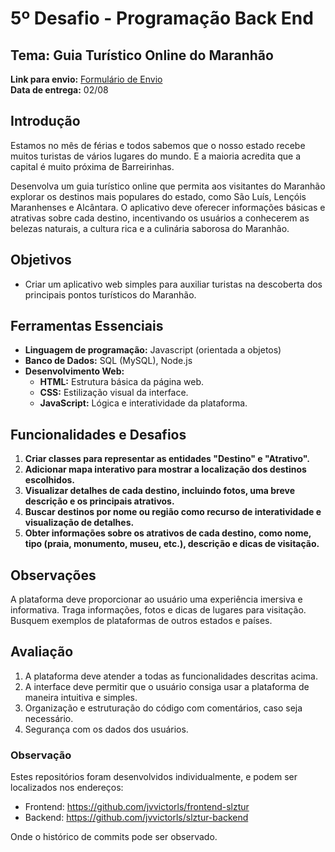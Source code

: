 # 5º Desafio - Programação Back End

## Tema: Guia Turístico Online do Maranhão

**Link para envio:** [Formulário de Envio](https://forms.gle/jVDMkkpiTFy7bxSS8)  
**Data de entrega:** 02/08

## Introdução
Estamos no mês de férias e todos sabemos que o nosso estado recebe muitos turistas de vários lugares do mundo. E a maioria acredita que a capital é muito próxima de Barreirinhas.

Desenvolva um guia turístico online que permita aos visitantes do Maranhão explorar os destinos mais populares do estado, como São Luís, Lençóis Maranhenses e Alcântara. O aplicativo deve oferecer informações básicas e atrativas sobre cada destino, incentivando os usuários a conhecerem as belezas naturais, a cultura rica e a culinária saborosa do Maranhão.

## Objetivos
- Criar um aplicativo web simples para auxiliar turistas na descoberta dos principais pontos turísticos do Maranhão.

## Ferramentas Essenciais
- **Linguagem de programação:** Javascript (orientada a objetos)
- **Banco de Dados:** SQL (MySQL), Node.js
- **Desenvolvimento Web:** 
  - **HTML:** Estrutura básica da página web.
  - **CSS:** Estilização visual da interface.
  - **JavaScript:** Lógica e interatividade da plataforma.

## Funcionalidades e Desafios
1. **Criar classes para representar as entidades "Destino" e "Atrativo".**
2. **Adicionar mapa interativo para mostrar a localização dos destinos escolhidos.**
3. **Visualizar detalhes de cada destino, incluindo fotos, uma breve descrição e os principais atrativos.**
4. **Buscar destinos por nome ou região como recurso de interatividade e visualização de detalhes.**
5. **Obter informações sobre os atrativos de cada destino, como nome, tipo (praia, monumento, museu, etc.), descrição e dicas de visitação.**

## Observações
A plataforma deve proporcionar ao usuário uma experiência imersiva e informativa. Traga informações, fotos e dicas de lugares para visitação. Busquem exemplos de plataformas de outros estados e países.

## Avaliação
1. A plataforma deve atender a todas as funcionalidades descritas acima.
2. A interface deve permitir que o usuário consiga usar a plataforma de maneira intuitiva e simples.
3. Organização e estruturação do código com comentários, caso seja necessário.
4. Segurança com os dados dos usuários.

### Observação
Estes repositórios foram desenvolvidos individualmente, e podem ser localizados nos endereços:
- Frontend: https://github.com/jvvictorls/frontend-slztur
- Backend: https://github.com/jvvictorls/slztur-backend

Onde o histórico de commits pode ser observado.